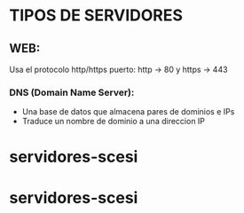 # TIPOS DE SERVIDORES

## WEB:

Usa el protocolo http/https
puerto: http -> 80 y https -> 443

### DNS (Domain Name Server):

- Una base de datos que almacena pares de dominios e IPs
- Traduce un nombre de dominio a una direccion IP
# servidores-scesi
# servidores-scesi
